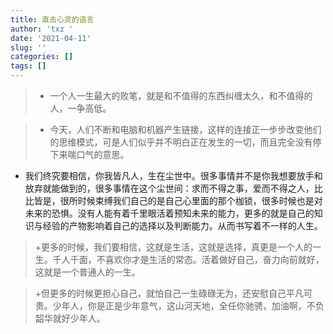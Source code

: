 ```yaml
---
title: 直击心灵的语言
author: 'txz '
date: '2021-04-11'
slug: ''
categories: []
tags: []
---
```


> + 一个人一生最大的败笔，就是和不值得的东西纠缠太久，和不值得的人，一争高低。

> + 今天，人们不断和电脑和机器产生链接，这样的连接正一步步改变他们的思维模式，可是人们似乎并不明白正在发生的一切，而且完全没有停下来喘口气的意思。

+ 我们终究要相信，你我皆凡人，生在尘世中。很多事情并不是你我想要放手和放弃就能做到的，很多事情在这个尘世间：求而不得之事，爱而不得之人，比比皆是，很所时候束缚我们自己的是自己心里面的那个枷锁，很多时候也是对未来的恐惧。没有人能有着千里眼活着预知未来的能力，更多的就是自己的知识与经验的产物影响着自己的选择以及判断能力。从而书写着不一样的人生。

> +更多的时候，我们要相信，这就是生活，这就是选择，真更是一个人的一生。千人千面，不喜欢你才是生活的常态。活着做好自己，奋力向前就好，这就是一个普通人的一生。

> +但更多的时候更担心自己，就怕自己一生碌碌无为，还安慰自己平凡可贵。少年人，你是正是少年意气，这山河天地，全任你驰骋，加油啊，不负韶华就好少年人。